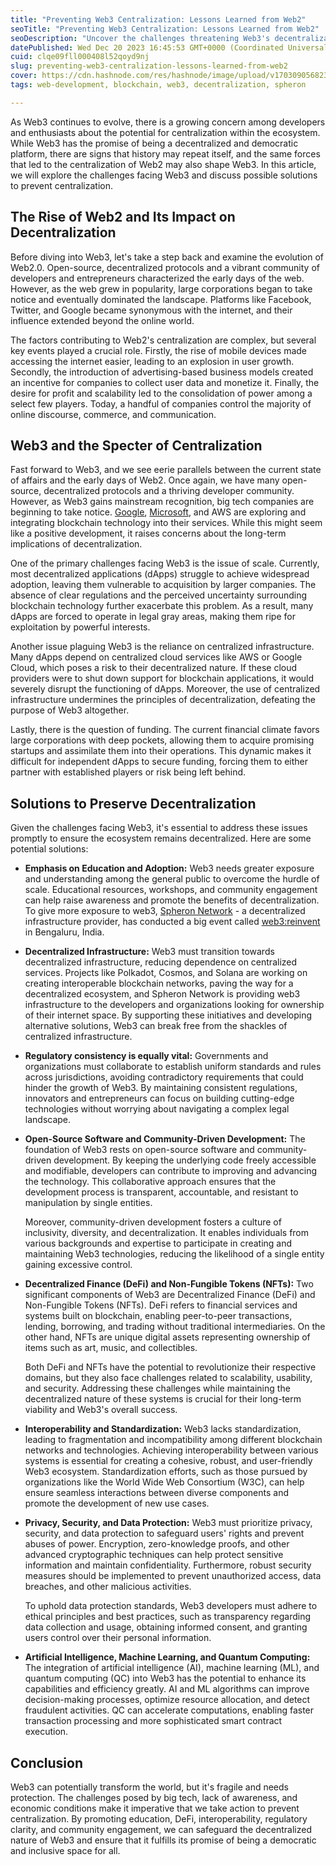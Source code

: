 ```yaml
---
title: "Preventing Web3 Centralization: Lessons Learned from Web2"
seoTitle: "Preventing Web3 Centralization: Lessons Learned from Web2"
seoDescription: "Uncover the challenges threatening Web3's decentralization and explore proactive solutions in this in-depth article"
datePublished: Wed Dec 20 2023 16:45:53 GMT+0000 (Coordinated Universal Time)
cuid: clqe09fll000408l52qoyd9nj
slug: preventing-web3-centralization-lessons-learned-from-web2
cover: https://cdn.hashnode.com/res/hashnode/image/upload/v1703090568234/4959307a-ad61-43a7-9784-1ee9289fd8c0.png
tags: web-development, blockchain, web3, decentralization, spheron

---
```


As Web3 continues to evolve, there is a growing concern among developers and enthusiasts about the potential for centralization within the ecosystem. While Web3 has the promise of being a decentralized and democratic platform, there are signs that history may repeat itself, and the same forces that led to the centralization of Web2 may also shape Web3. In this article, we will explore the challenges facing Web3 and discuss possible solutions to prevent centralization.

## The Rise of Web2 and Its Impact on Decentralization

Before diving into Web3, let's take a step back and examine the evolution of Web2.0. Open-source, decentralized protocols and a vibrant community of developers and entrepreneurs characterized the early days of the web. However, as the web grew in popularity, large corporations began to take notice and eventually dominated the landscape. Platforms like Facebook, Twitter, and Google became synonymous with the internet, and their influence extended beyond the online world.

The factors contributing to Web2's centralization are complex, but several key events played a crucial role. Firstly, the rise of mobile devices made accessing the internet easier, leading to an explosion in user growth. Secondly, the introduction of advertising-based business models created an incentive for companies to collect user data and monetize it. Finally, the desire for profit and scalability led to the consolidation of power among a select few players. Today, a handful of companies control the majority of online discourse, commerce, and communication.

## Web3 and the Specter of Centralization

Fast forward to Web3, and we see eerie parallels between the current state of affairs and the early days of Web2. Once again, we have many open-source, decentralized protocols and a thriving developer community. However, as Web3 gains mainstream recognition, big tech companies are beginning to take notice. [Google](https://www.google.com/), [Microsoft](https://www.microsoft.com/en-in), and AWS are exploring and integrating blockchain technology into their services. While this might seem like a positive development, it raises concerns about the long-term implications of decentralization.

One of the primary challenges facing Web3 is the issue of scale. Currently, most decentralized applications (dApps) struggle to achieve widespread adoption, leaving them vulnerable to acquisition by larger companies. The absence of clear regulations and the perceived uncertainty surrounding blockchain technology further exacerbate this problem. As a result, many dApps are forced to operate in legal gray areas, making them ripe for exploitation by powerful interests.

Another issue plaguing Web3 is the reliance on centralized infrastructure. Many dApps depend on centralized cloud services like AWS or Google Cloud, which poses a risk to their decentralized nature. If these cloud providers were to shut down support for blockchain applications, it would severely disrupt the functioning of dApps. Moreover, the use of centralized infrastructure undermines the principles of decentralization, defeating the purpose of Web3 altogether.

Lastly, there is the question of funding. The current financial climate favors large corporations with deep pockets, allowing them to acquire promising startups and assimilate them into their operations. This dynamic makes it difficult for independent dApps to secure funding, forcing them to either partner with established players or risk being left behind.

## Solutions to Preserve Decentralization

Given the challenges facing Web3, it's essential to address these issues promptly to ensure the ecosystem remains decentralized. Here are some potential solutions:

* **Emphasis on Education and Adoption:** Web3 needs greater exposure and understanding among the general public to overcome the hurdle of scale. Educational resources, workshops, and community engagement can help raise awareness and promote the benefits of decentralization. To give more exposure to web3, [Spheron Network](https://spheron.network/) - a decentralized infrastructure provider, has conducted a big event called [web3:reinvent](https://www.web3reinvent.com/) in Bengaluru, India.
    
* **Decentralized Infrastructure:** Web3 must transition towards decentralized infrastructure, reducing dependence on centralized services. Projects like Polkadot, Cosmos, and Solana are working on creating interoperable blockchain networks, paving the way for a decentralized ecosystem, and Spheron Network is providing web3 infrastructure to the developers and organizations looking for ownership of their internet space. By supporting these initiatives and developing alternative solutions, Web3 can break free from the shackles of centralized infrastructure.
    
* **Regulatory consistency is equally vital:** Governments and organizations must collaborate to establish uniform standards and rules across jurisdictions, avoiding contradictory requirements that could hinder the growth of Web3. By maintaining consistent regulations, innovators and entrepreneurs can focus on building cutting-edge technologies without worrying about navigating a complex legal landscape.
    
* **Open-Source Software and Community-Driven Development:** The foundation of Web3 rests on open-source software and community-driven development. By keeping the underlying code freely accessible and modifiable, developers can contribute to improving and advancing the technology. This collaborative approach ensures that the development process is transparent, accountable, and resistant to manipulation by single entities.
    
    Moreover, community-driven development fosters a culture of inclusivity, diversity, and decentralization. It enables individuals from various backgrounds and expertise to participate in creating and maintaining Web3 technologies, reducing the likelihood of a single entity gaining excessive control.
    
* **Decentralized Finance (DeFi) and Non-Fungible Tokens (NFTs):** Two significant components of Web3 are Decentralized Finance (DeFi) and Non-Fungible Tokens (NFTs). DeFi refers to financial services and systems built on blockchain, enabling peer-to-peer transactions, lending, borrowing, and trading without traditional intermediaries. On the other hand, NFTs are unique digital assets representing ownership of items such as art, music, and collectibles.
    
    Both DeFi and NFTs have the potential to revolutionize their respective domains, but they also face challenges related to scalability, usability, and security. Addressing these challenges while maintaining the decentralized nature of these systems is crucial for their long-term viability and Web3's overall success.
    
* **Interoperability and Standardization:** Web3 lacks standardization, leading to fragmentation and incompatibility among different blockchain networks and technologies. Achieving interoperability between various systems is essential for creating a cohesive, robust, and user-friendly Web3 ecosystem. Standardization efforts, such as those pursued by organizations like the World Wide Web Consortium (W3C), can help ensure seamless interactions between diverse components and promote the development of new use cases.
    
* **Privacy, Security, and Data Protection:** Web3 must prioritize privacy, security, and data protection to safeguard users' rights and prevent abuses of power. Encryption, zero-knowledge proofs, and other advanced cryptographic techniques can help protect sensitive information and maintain confidentiality. Furthermore, robust security measures should be implemented to prevent unauthorized access, data breaches, and other malicious activities.
    
    To uphold data protection standards, Web3 developers must adhere to ethical principles and best practices, such as transparency regarding data collection and usage, obtaining informed consent, and granting users control over their personal information.
    
* **Artificial Intelligence, Machine Learning, and Quantum Computing:** The integration of artificial intelligence (AI), machine learning (ML), and quantum computing (QC) into Web3 has the potential to enhance its capabilities and efficiency greatly. AI and ML algorithms can improve decision-making processes, optimize resource allocation, and detect fraudulent activities. QC can accelerate computations, enabling faster transaction processing and more sophisticated smart contract execution.
    

## Conclusion

Web3 can potentially transform the world, but it's fragile and needs protection. The challenges posed by big tech, lack of awareness, and economic conditions make it imperative that we take action to prevent centralization. By promoting education, DeFi, interoperability, regulatory clarity, and community engagement, we can safeguard the decentralized nature of Web3 and ensure that it fulfills its promise of being a democratic and inclusive space for all.